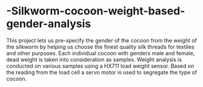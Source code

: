 # -Silkworm-cocoon-weight-based-gender-analysis
This project lets us pre-specify the gender of the cocoon from the weight of the silkworm by helping us choose the finest quality silk threads for textiles and other purposes.
Each individual cocoon with genders male and female, dead weight is taken into consideration as samples.
Weight analysis is conducted on various samples using a HX711 load weight sensor. Based on the reading from the load cell a servo motor is used to segregate the type of cocoon.

